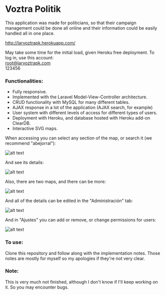 # Voztra Politik

This application was made for politicians, so that their campaign management could be done all online and their information could be easily handled all in one place.

http://larvoztrapk.herokuapp.com/

May take some time for the initial load, given Heroku free deployment. To log in, use this account:  
root@larvoztrapk.com  
123456  

### Functionalities:

- Fully responsive.
- Implemented with the Laravel Model-View-Controller architecture.
- CRUD functionality with MySQL for many different tables.
- AJAX response in a lot of the application (AJAX search, for example)
- User system with different levels of access for different types of users.
- Deployment with Heroku, and database hosted with Heroku add-on ClearDB.
- Interactive SVG maps.

When accessing you can select any section of the map, or search it (we recommend "abejorral"):

![alt text](https://github.com/dokasov/laravel-voztrapk/blob/master/img/map.png)

And see its details:

![alt text](https://github.com/dokasov/laravel-voztrapk/blob/master/img/details.png)

Also, there are two maps, and there can be more:

![alt text](https://github.com/dokasov/laravel-voztrapk/blob/master/img/medellin.png)

And all of the details can be edited in the "Administración" tab:

![alt text](https://github.com/dokasov/laravel-voztrapk/blob/master/img/edit.png)

And in "Ajustes" you can add or remove, or change permissions for users:

![alt text](https://github.com/dokasov/laravel-voztrapk/blob/master/img/users.png)


### To use:
Clone this repository and follow along with the implementation notes. Those notes are mostly for myself so my apologies if they're not very clear.

### Note:
This is very much not finished, although I don't know if I'll keep working on it. So you may encounter bugs.
